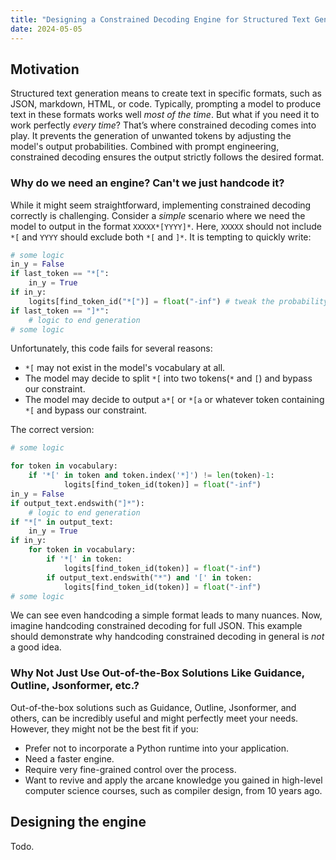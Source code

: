 ```yaml
---
title: "Designing a Constrained Decoding Engine for Structured Text Generation in Large Language Models"
date: 2024-05-05
---
```

## Motivation

Structured text generation means to create text in specific formats, such as JSON, markdown, HTML, or code. Typically, prompting a model to produce text in these formats works well *most of the time*. But what if you need it to work perfectly *every time*? That’s where constrained decoding comes into play. It prevents the generation of unwanted tokens by adjusting the model's output probabilities. Combined with prompt engineering, constrained decoding ensures the output strictly follows the desired format.

### Why do we need an engine? Can't we just handcode it?

While it might seem straightforward, implementing constrained decoding correctly is challenging. Consider a *simple* scenario where we need the model to output in the format `XXXXX*[YYYY]*`. Here, `XXXXX` should not include `*[` and `YYYY` should exclude both `*[` and `]*`. It is tempting to quickly write:

```Python
# some logic
in_y = False
if last_token == "*[":
    in_y = True
if in_y:
    logits[find_token_id("*[")] = float("-inf") # tweak the probability
if last_token == "]*":
    # logic to end generation
# some logic
```

Unfortunately, this code fails for several reasons:

- `*[` may not exist in the model's vocabulary at all.
- The model may decide to split `*[` into two tokens(`*` and `[`) and bypass our constraint.
- The model may decide to output `a*[` or `*[a` or whatever token containing `*[` and bypass our constraint.

The correct version:

```Python
# some logic

for token in vocabulary:
    if '*[' in token and token.index('*]') != len(token)-1:
            logits[find_token_id(token)] = float("-inf")
in_y = False
if output_text.endswith("]*"):
    # logic to end generation
if "*[" in output_text:
    in_y = True
if in_y:
    for token in vocabulary:
        if '*[' in token:
            logits[find_token_id(token)] = float("-inf")
        if output_text.endswith("*") and '[' in token:
            logits[find_token_id(token)] = float("-inf")
# some logic
```

We can see even handcoding a simple format leads to many nuances. Now, imagine handcoding constrained decoding for full JSON. This example should demonstrate why handcoding constrained decoding in general is *not* a good idea.

### Why Not Just Use Out-of-the-Box Solutions Like Guidance, Outline, Jsonformer, etc.?

Out-of-the-box solutions such as Guidance, Outline, Jsonformer, and others, can be incredibly useful and might perfectly meet your needs. However, they might not be the best fit if you:

- Prefer not to incorporate a Python runtime into your application.
- Need a faster engine.
- Require very fine-grained control over the process.
- Want to revive and apply the arcane knowledge you gained in high-level computer science courses, such as compiler design, from 10 years ago.

## Designing the engine
Todo.